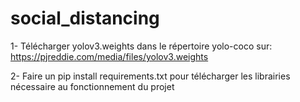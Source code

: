# social_distancing

1- Télécharger yolov3.weights dans le répertoire yolo-coco sur: https://pjreddie.com/media/files/yolov3.weights

2- Faire un pip install requirements.txt pour télécharger les librairies nécessaire au fonctionnement du projet
